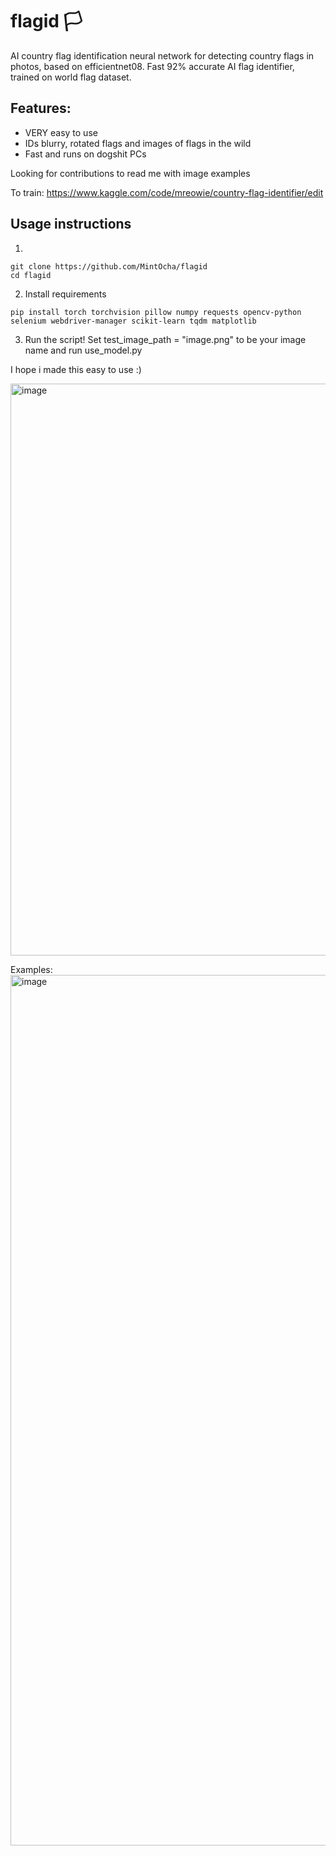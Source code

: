 # flagid 🏳️
AI country flag identification neural network for detecting country flags in photos, based on efficientnet08.
Fast 92% accurate AI flag identifier, trained on world flag dataset. 

## Features:
- VERY easy to use
- IDs blurry, rotated flags and images of flags in the wild
- Fast and runs on dogshit PCs

Looking for contributions to read me with image examples

To train:
https://www.kaggle.com/code/mreowie/country-flag-identifier/edit

## Usage instructions
1. 
```
git clone https://github.com/MintOcha/flagid
cd flagid
```

2. Install requirements

```
pip install torch torchvision pillow numpy requests opencv-python selenium webdriver-manager scikit-learn tqdm matplotlib
```

3. Run the script! Set test_image_path = "image.png" to be your image name and run use_model.py

I hope i made this easy to use :)

<img width="1832" height="915" alt="image" src="https://github.com/user-attachments/assets/231633de-d662-4d54-bb4b-ee74bd339bbf" />

Examples:
<img width="1560" height="1393" alt="image" src="https://github.com/user-attachments/assets/2c0c9f1c-5b0b-47b1-83dc-007cd76f679d" />

